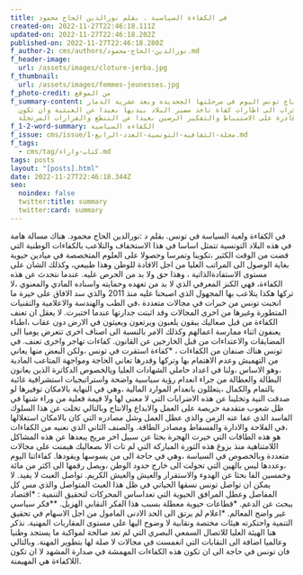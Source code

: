 ```yaml
---
title: في الكفاءة السياسية . بقلم نورالدين الحاج محمود
created-on: 2022-11-27T22:46:18.111Z
updated-on: 2022-11-27T22:46:18.202Z
published-on: 2022-11-27T22:46:18.280Z
f_author-2: cms/authors/نورالدين-الحاج-محمود.md
f_header-image:
  url: /assets/images/cloture-jerba.jpg
f_thumbnail:
  url: /assets/images/femmes-jeunesses.jpg
f_photo-credit: من الموقع
f_summary-content: تحتاج تونس اليوم في مرحلتها الجحديده وبعد عشرية الدمار
  والخراب الى اطارات كفاة تاخذ مصير البلاد بيديها بعيدا عن العبثية وان تكون
  قادرة على الاستنباط والتفكير الرصين بعيدا عن التنطع والقرارات المرتجلة
f_1-2-word-summary: الكفاءه السياسية
f_issue: cms/issue/مجلة-الثقافيه-التونسية-العدد-الرابع-1.md
f_tags:
  - cms/tag/كتاب-واراء.md
tags: posts
layout: "[posts].html"
date: 2022-11-27T22:46:18.344Z
seo:
  noindex: false
  twitter:title: summary
  twitter:card: summary
---
```

في الكفاءة ولعبة السياسة في تونس. بقلم د :نورالدين الحاج محمود. هناك مسالة هامة في هذه البلاد التونسية  تتمثل اساسا في هذا الاستخفاف والتلاعب بالكفاءات الوطنية التي قضت من الوقت الكثير ،تكوينا وتمرسا وحصولا على العلوم المتخصصة في ميادين حيوية بغاية الوصول الى المراتب العليا من اجل الافادة للوطن وهذا طبيعي، وكذلك الشان  على مستوى الاستفادةالذاتية ، وهذا حق ولا بد من الحرص عليه. عندما نتحدث عن هذه الكفاءة، فهي الكنز المعرفي الذي لا بد من تعهده وحمايته واسناده المادي والمعنوي ،لا تركها هكذا يتلاعب بها المجهول الذي اصبحنا عليه منذ 2011 والذي سد الافاق على خيرة ما انجبت تونس من خبرات في مجالات متعددة ،في الطب والهندسة والاعلامية والتقنيات المتطورة وغيرها من اخرى المجالات وقد اثبتت جدارتها عندما اختبرت. لا يعقل ان تعنف الكفاءة من قبل صعاليك يبقون يلعبون ويرتعون ويعيثون في الارض دون عقاب ،اطباء يعنفون اثناء ممارسة اعمالهم وكذلك الامر بالنسبة الى اصناف اخرى تتعرض يوميا الى المضايقات والاعتداءات من قبل الخارجين عن القانون. كفاءات تهاجر واخرى تعنف. في تونس هناك صنفان من الكفاءات ، *كفاءة استقرت في تونس ،ولكن البعض منها يعاني من التهميش وعدم الاهتمام بها وتركها وقدرها تعاني الحاجة ومواجهة المتاعب المادية ،وهو الاساس ،ولنا في اعداد حاملي الشهادات العليا ويالخصوص الدكاترة الذين يعانون البطالة والعطالة من جراء انعدام رؤية سياسية واضحة واستراتيجيات استشرافية غائبة بالتمام والكمال ،يتعللون بانعدام الموارد المالية ،وهي في النهاية بالامكان توفيرها لو صدقت النية وتخلينا عن هذه الاضرابات التي لا معنى لها ولا قيمة فعلية من وراء شنها  في ظل شعوب متقدمة حريصة على العمل والابداع والانتاج وبالتالي تخلت عن هذا السلوك الفاسد الذي عفا عنه الزمن والذي عطل العمل وشل مصادره التي كان بالامكان استغلالها ،في الفلاحة والادارة والفسفاط ومصادر الطاقة. والصنف الثاني الذي نعنيه من الكفاءات هو هذه الطاقات التي خيرت الهجرة بحثا عن سبيل اخر مريح يبعدها عن هذه المشاكل اللامتناهية منذ بزوغ هذه الثورة المباركة التي لم تات الا بصعاليك هيمنت على مجالات متعددة وبالخصوص في السياسة ،وهي في حاجة الى من يسوسها ويقودها. كفاءاتنا اليوم ،وعددها ليس بالهين التي تحولت الى خارج حدود الوطن ،ويصل رقمها  الى اكثر من مائة وخمسين الفا بحثا عن الهدوء والاستقرار والعيش والعيش الكريم. تواصل العبث لا يفيد. لا يمكن ان تواصل تونس  نسقها الحياتي في ظل هذا العبث المتواصل والذي مس كل المفاصل وعطل المرافق الحيوية التي تعداساس المحركات لتحقيق التنمية : *اقتصاد يبحث عن الدعم. *قطاعات حيوية معطلة بسبب هذا الفكر النقابي الهزيل. **فكر سياسي غير واضح المعالم. *اعلام لم يرتق الى الحد الادنى المامول من اجل الاسهام في تحقيق التنمية واحتكرته هيئات مختصة ونقابية لا وضوح اليها على مستوى المقاربات المهنية. نذكر هنا الهيئة العليا للاتصال السمعي البصري التي لم تعد صالحة لمواكبة ما يستجد وطنيا وعالميا اضافة الى النقابات التي انغمست في مجالات لا صلة لها بتطوير المهنة. وبالتالي فان تونس في حاجة الى ان تكون هذه الكفاءات المهمشة في صدارة المشهد لا ان تكون اللاكفاءة هي المهيمنة.